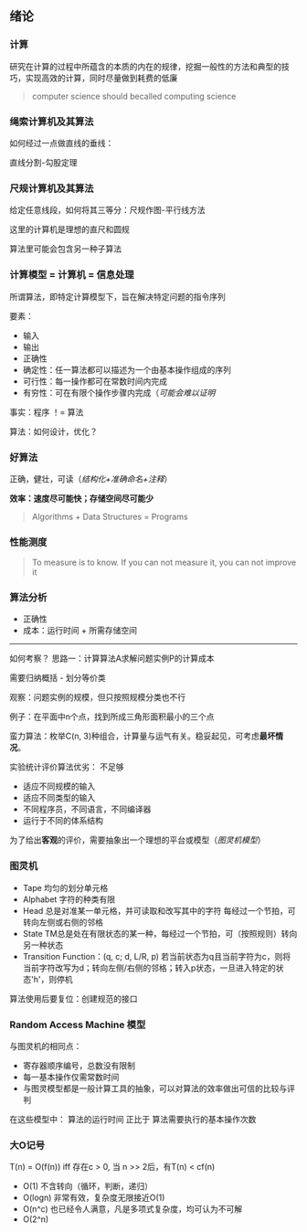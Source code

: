 ## 绪论
### 计算
研究在计算的过程中所蕴含的本质的内在的规律，挖掘一般性的方法和典型的技巧，实现高效的计算，同时尽量做到耗费的低廉

> computer science should becalled computing science

### 绳索计算机及其算法
如何经过一点做直线的垂线：

直线分割-勾股定理

### 尺规计算机及其算法
给定任意线段，如何将其三等分：尺规作图-平行线方法

这里的计算机是理想的直尺和圆规

算法里可能会包含另一种子算法

### 计算模型 = 计算机 = 信息处理
所谓算法，即特定计算模型下，旨在解决特定问题的指令序列

要素：
- 输入
- 输出
- 正确性
- 确定性：任一算法都可以描述为一个由基本操作组成的序列
- 可行性：每一操作都可在常数时间内完成
- 有穷性：可在有限个操作步骤内完成（*可能会难以证明*

事实：程序 ！= 算法

算法：如何设计，优化？

### 好算法
正确，健壮，可读（*结构化+准确命名+注释*）

**效率：速度尽可能快；存储空间尽可能少**

> Algorithms + Data Structures = Programs

### 性能测度
> To measure is to know.
> If you can not measure it, you can not improve it

### 算法分析
- 正确性
- 成本：运行时间 + 所需存储空间
---
如何考察？
 思路一：计算算法A求解问题实例P的计算成本

需要归纳概括 - 划分等价类

观察：问题实例的规模，但只按照规模分类也不行

例子：在平面中n个点，找到所成三角形面积最小的三个点

蛮力算法：枚举C(n, 3)种组合，计算量与运气有关。稳妥起见，可考虑**最坏情况**。

实验统计评价算法优劣：
不足够
- 适应不同规模的输入
- 适应不同类型的输入
- 不同程序员，不同语言，不同编译器
- 运行于不同的体系结构

为了给出**客观**的评价，需要抽象出一个理想的平台或模型（*图灵机模型*）

### 图灵机
- Tape 均匀的划分单元格
- Alphabet 字符的种类有限
- Head 总是对准某一单元格，并可读取和改写其中的字符
  每经过一个节拍，可转向左侧或右侧的邻格
- State TM总是处在有限状态的某一种，每经过一个节拍，可（按照规则）转向另一种状态
- Transition Function：(q, c; d, L/R, p)
  若当前状态为q且当前字符为c，则将当前字符改写为d；转向左侧/右侧的邻格；转入p状态，一旦进入特定的状态'h'，则停机

算法使用后要复位：创建规范的接口

### Random Access Machine 模型
与图灵机的相同点：

- 寄存器顺序编号，总数没有限制
- 每一基本操作仅需常数时间
- 与图灵模型都是一般计算工具的抽象，可以对算法的效率做出可信的比较与评判

在这些模型中：
算法的运行时间 正比于 算法需要执行的基本操作次数

### 大O记号
T(n)  = O(f(n)) iff 存在c > 0, 当 n >> 2后，有T(n) < cf(n)

- O(1) 不含转向（循环，判断，递归）
- O(logn) 非常有效，复杂度无限接近O(1)
- O(n^c) 也已经令人满意，凡是多项式复杂度，均可认为不可解
- O(2^n) 